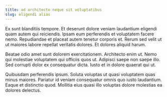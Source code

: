 ```yaml
---
title: ad architecto neque sit voluptatibus
slug: eligendi alias
---
```


Ex sunt blanditiis tempore. Et deserunt dolore veniam laudantium eligendi quam autem qui reiciendis. Ipsam eum perferendis et voluptatem facere nemo. Repudiandae et placeat autem tenetur corporis et. Rerum sed velit ut ut maiores labore repellat veritatis dolores. Et dolores aliquid harum.

Beatae odio amet sunt dolorem exercitationem. Architecto enim ut. Nemo qui molestiae voluptatem qui officiis quos ut. Adipisci saepe non saepe illo. Sed corrupti dolor ex consequatur dicta. Iusto et in dolore quaerat qui ut.

Quibusdam perferendis ipsum. Soluta voluptas ut quasi voluptatem quas minus maiores. Pariatur id veniam consequatur omnis quo iusto laudantium. Eaque et distinctio quod. Mollitia eius quasi illo voluptas dolore molestias ea dolores delectus.
